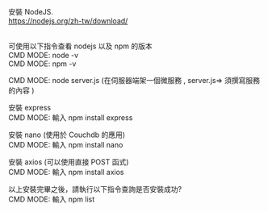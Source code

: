 
安裝 NodeJS. <br>
https://nodejs.org/zh-tw/download/

<br>
可使用以下指令查看 nodejs 以及 npm 的版本<br>
CMD MODE: node -v<br>
CMD MODE: npm -v <br>

CMD MODE: node server.js (在伺服器端架一個微服務 , server.js=> 須撰寫服務的內容 ) <br>

安裝 express<br>
CMD MODE: 輸入 npm install express<br>

安裝 nano (使用於 Couchdb 的應用)<br>
CMD MODE: 輸入 npm install nano

安裝 axios (可以使用直接 POST 函式)<br>
CMD MODE: 輸入 npm install axios

以上安裝完畢之後，請執行以下指令查詢是否安裝成功?<br>
CMD MODE: 輸入 npm list









